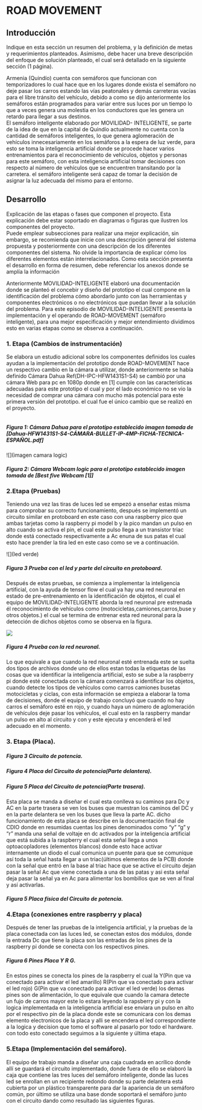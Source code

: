 # ROAD MOVEMENT

## Introducción

Indique en esta sección un resumen del problema, y la definición de metas y requerimientos planteados. Asimismo, debe hacer una breve descripción del enfoque de solución planteado, el cual será detallado en la siguiente sección (1 página).

Armenia (Quindío) cuenta con semáforos que funcionan con temporizadores lo cual hace que en los lugares donde exista el semáforo no deje pasar los carros estando las vías peatonales y demás carreteras vacías para el libre tránsito del vehículo, debido a como se dijo anteriormente los semáforos están programados para variar entre sus luces por un tiempo lo que a veces genera una molestia en los conductores que les genera un retardo para llegar a sus destinos.  
El semáforo inteligente elaborado por MOVILIDAD- INTELIGENTE, se parte de la idea de que en la capital de Quindío actualmente no cuenta con la cantidad de semáforos inteligentes, lo que genera aglomeración de vehículos  innecesariamente en los semáforos a la espera de luz verde, para esto se toma la inteligencia artificial donde se procede hacer varios entrenamientos para el reconocimiento de vehículos, objetos y personas para este semáforo, con esta inteligencia artificial tomar decisiones con respecto al número de vehículos que se encuentren transitando por la carretera. el semáforo inteligente será capaz de  tomar  la decisión de asignar la luz adecuada del mismo para el entorno.

## Desarrollo
Explicación de las etapas o fases que componen el proyecto. Esta explicación debe estar soportado en diagramas o figuras que ilustren los componentes del proyecto.  
Puede emplear subsecciones para realizar una mejor explicación, sin embargo, se recomienda que inicie con una descripción general del sistema propuesta y posteriormente con una descripción de los diferentes componentes del sistema. No olvide la importancia de explicar cómo los diferentes elementos están interrelacionados.
Como esta sección presenta el desarrollo en forma de resumen, debe referenciar los anexos donde se amplía la información

Anteriormente MOVILIDAD-INTELIGENTE elaboró una documentación donde se planteó el concebir y diseño del prototipo el cual compone en la identificación del problema cómo abordarlo junto con las herramientas y componentes electrónicos o no electrónicos que puedan llevar a la solución del problema. Para este episodio de MOVILIDAD-INTELIGENTE presenta la implementación y el operando de ROAD-MOVEMENT  (semáforo inteligente), para una mejor especificación y mejor entendimiento dividimos esto en varias etapas como se observa a continuación.

### 1. Etapa (Cambios de instrumentación)

Se elabora un estudio adicional sobre los componentes definidos los cuales ayudan a 	la implementación del prototipo donde ROAD-MOVEMENT hace un respectivo cambio en la cámara a utilizar, donde anteriormente se había definido Cámara Dahua Ref(DH-IPC-HFW1431S1-S4)  se cambió por una cámara Web para pc en 1080p donde en [1] cumple con las características adecuadas para este prototipo el cual y por el lado económico no se vio la necesidad de comprar una cámara con mucho más potencial para este primera versión del prototipo. el cual fue el único cambio que se realizó en el proyecto.

![]()
##### Figura 1: Cámara Dahua para el prototipo establecido imagen tomada de [Dahua-HFW1431S1-S4-CÁMARA-BULLET-IP-4MP-FICHA-TECNICA-ESPAÑOL.pdf]

![](imagen camara logic)
##### Figura 2: Cámara Webcam logic  para el prototipo establecido imagen tomada de [Best five Webcam [1]]

### 2.Etapa (Pruebas)

Teniendo una vez las  tiras de luces led se empezó a enseñar estas misma para comprobar su correcto funcionamiento, después se implementó un circuito similar en protoboard en este caso con una raspberry pico que ambas tarjetas como la raspberry pi model b y la pico mandan un pulso en alto cuando se activa el pin, el cual este pulso llega a un transistor triac donde está conectado respectivamente a Ac enuna de sus patas el cual esto hace prender la tira led en este caso como se ve a continuación.

![](led verde)

##### Figura 3 Prueba con el led y parte del circuito en protoboard.

Después de estas pruebas, se comienza a implementar la inteligencia artificial, con la ayuda de tensor flow el cual ya hay una red neuronal en estado de pre-entrenamiento en la identificación de objetos, el cual el equipo de MOVILIDAD-INTELIGENTE aborda la red neuronal pre estrenada él  reconocimiento de vehículos como (motocicletas,camiones,carros,buse y otros objetos.) el cual se termina de entrenar esta red neuronal para la detección de dichos objetos como se observa en la figura.

![](tontoniel)
##### Figura 4 Prueba con la red neuronal.

Lo que equivale a que cuando la red neuronal esté entrenada este se suelta dos tipos de archivos donde uno de ellos estan todas la etiquetas de las cosas que va identificar la inteligencia artificial, esto se sube a la raspberry pi donde esté conectada con la cámara comenzará a identificar los objetos, cuando detecte los tipos de vehículos como carros camiones busetas motocicletas y ciclas, con esta información se empieza a elaborar la toma de decisiones, donde el equipo de trabajo concluyó que cuando no hay carros el semáforo esté en rojo, y cuando haya un número de aglomeración de vehículos deje pasar los vehículos, el cual esto en la raspberry mandar un pulso en alto al circuito y con y este ejecuta y encenderá el led adecuado en el momento.

### 3. Etapa (Placa).

##### Figura 3 Circuito de potencia.

##### Figura 4 Placa del Circuito de potencia(Parte delantera).

##### Figura 5 Placa del Circuito de potencia(Parte trasera). 

Esta placa se manda a diseñar el cual esta conlleva su caminos para  Dc y AC en la parte trasera se ven los buses que muestran los caminos del DC y en la parte delantera se ven los buses que lleva la parte AC. dicho funcionamiento de esta placa se describe en la documentación final de CDIO  donde en resumidas cuentas los pines denominados como “y” “g” y “r” manda una señal de voltaje en dc activados por la inteligencia artificial que está subida a la raspberry el cual esta señal llega a unos optoacopladores (elementos blancos) donde esto hace activar internamente un diodo el cual comunica un puente para que se comunique así toda la señal hasta llegar a un triac(últimos elementos de la PCB) donde con la señal que entró en la base al triac hace que se active el circuito dejan pasar la señal Ac que viene conectada a una de las patas y asi esta señal deja pasar la señal ya en Ac para alimentar los bombillos que se ven al final y así activarlas.

##### Figura 5 Placa física del Circuito de potencia.

### 4.Etapa (conexiones entre raspberry y placa)

Después de tener las pruebas de la inteligencia artificial, y la pruebas de la placa conectada con las luces led, se conectan estos dos módulos, donde la entrada Dc que tiene la placa son las entradas de los pines de la raspberry pi donde se conecta con los respectivos pines.

##### Figura 6 Pines Placa Y R G.

En estos pines se conecta los pines de la raspberry el cual la Y(Pin que va conectado para activar el led amarillo)  R(Pin que va conectado para activar el led rojo) G(Pin que va conectado para activar el led verde) los demas pines son de alimentación, lo que equivale que cuando la camara detecte un fujo de carros mayor este lo estara leyendo la rapsberry pi y con la logica implementada en la inteligencia artificial ese enviara un pulso en alto por el respectivo pin de la placa donde este se comunicara con los demas elemento electronicos de la placa y alli se encendera el led correspondiente a la logica y decision que tomo el software al pasarlo por todo el hardware. con todo esto conectado seguimos a la siguiente y última etapa.

### 5.Etapa (Implementación del semáforo).

El equipo de trabajo manda a diseñar una caja cuadrada en acrílico donde allí se guardará el circuito implementado, donde fuera de ello se elaboró la caja que contiene las tres luces del semáforo inteligente, donde las luces led se enrollan en un recipiente redondo donde su parte delantera está cubierta por un plástico transparente para dar la apariencia de un semáforo común, por último se utiliza una base donde soportará el semáforo junto con el circuito dando como resultado las siguientes figuras.
